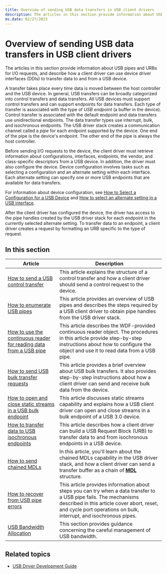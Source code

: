 ```yaml
---
title: Overview of sending USB data transfers in USB client drivers
description: The articles in this section provide information about USB pipes and URBs for I/O requests, and describe how a client driver can use device driver interfaces (DDIs) to transfer data to and from a USB device.
ms.date: 02/27/2023
---
```


# Overview of sending USB data transfers in USB client drivers

The articles in this section provide information about USB pipes and URBs for I/O requests, and describe how a client driver can use device driver interfaces (DDIs) to transfer data to and from a USB device.

A transfer takes place every time data is moved between the host controller and the USB device. In general, USB transfers can be broadly categorized into control transfers and data transfers. All USB devices must support control transfers and can support endpoints for data transfers. Each type of transfer is associated with the type of *USB endpoint* (a buffer in the device). Control transfer is associated with the default endpoint and data transfers use unidirectional endpoints. The data transfer types use interrupt, bulk, and isochronous endpoints. The USB driver stack creates a communication channel called a *pipe* for each endpoint supported by the device. One end of the pipe is the device's endpoint. The other end of the pipe is always the host controller.

Before sending I/O requests to the device, the client driver must retrieve information about configurations, interfaces, endpoints, the vendor, and class-specific descriptors from a USB device. In addition, the driver must also configure the device. Device configuration involves tasks such as selecting a configuration and an alternate setting within each interface. Each alternate setting can specify one or more USB endpoints that are available for data transfers.

For information about device configuration, see [How to Select a Configuration for a USB Device](how-to-select-a-configuration-for-a-usb-device.md) and [How to select an alternate setting in a USB interface](select-a-usb-alternate-setting.md).

After the client driver has configured the device, the driver has access to the pipe handles created by the USB driver stack for each endpoint in the currently selected alternate setting. To transfer data to an endpoint, a client driver creates a request by formatting an URB specific to the type of request.

## In this section

| Article | Description |
|---|---|
| [How to send a USB control transfer](usb-control-transfer.md) | This article explains the structure of a control transfer and how a client driver should send a control request to the device. |
| [How to enumerate USB pipes](how-to-get-usb-pipe-handles.md) | This article provides an overview of USB pipes and describes the steps required by a USB client driver to obtain pipe handles from the USB driver stack. |
| [How to use the continuous reader for reading data from a USB pipe](how-to-use-the-continous-reader-for-getting-data-from-a-usb-endpoint--umdf-.md) | This article describes the WDF-provided continuous reader object. The procedures in this article provide step-by-step instructions about how to configure the object and use it to read data from a USB pipe. |
| [How to send USB bulk transfer requests](usb-bulk-and-interrupt-transfer.md) | This article provides a brief overview about USB bulk transfers. It also provides step-by-step instructions about how a client driver can send and receive bulk data from the device. |
| [How to open and close static streams in a USB bulk endpoint](how-to-open-streams-in-a-usb-endpoint.md) | This article discusses static streams capability and explains how a USB client driver can open and close streams in a bulk endpoint of a USB 3.0 device. |
| [How to transfer data to USB isochronous endpoints](transfer-data-to-isochronous-endpoints.md) | This article describes how a client driver can build a USB Request Block (URB) to transfer data to and from isochronous endpoints in a USB device. |
| [How to send chained MDLs](how-to-send-chained-mdls.md) | In this article, you'll learn about the chained MDLs capability in the USB driver stack, and how a client driver can send a transfer buffer as a chain of **[MDL](/windows-hardware/drivers/ddi/wdm/ns-wdm-_mdl)** structure. |
| [How to recover from USB pipe errors](how-to-recover-from-usb-pipe-errors.md) | This article provides information about steps you can try when a data transfer to a USB pipe fails. The mechanisms described in this article cover abort, reset, and cycle port operations on bulk, interrupt, and isochronous pipes. |
| [USB Bandwidth Allocation](usb-bandwidth-allocation.md) | This section provides guidance concerning the careful management of USB bandwidth. |

## Related topics

- [USB Driver Development Guide](usb-driver-development-guide.md)
